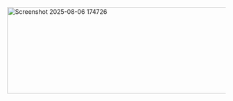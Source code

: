 <img width="728" height="200" alt="Screenshot 2025-08-06 174726" src="https://github.com/user-attachments/assets/e13fc482-22bb-4f58-ac49-0c0c771fa4ee" />
